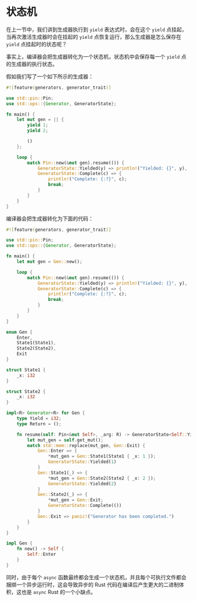 # 状态机

在上一节中，我们讲到生成器执行到 `yield` 表达式时，会在这个 `yield` 点挂起，当再次激活生成器时会在挂起的 `yield` 点恢复运行，那么生成器是怎么保存在 `yield` 点挂起时的状态呢？

事实上，编译器会把生成器转化为一个状态机，状态机中会保存每一个 `yield` 点的生成器的执行状态。

假如我们写了一个如下所示的生成器：

```rust
#![feature(generators, generator_trait)]

use std::pin::Pin;
use std::ops::{Generator, GeneratorState};

fn main() {
    let mut gen = || {
        yield 1;
        yield 2;

        ()
    };

    loop {
        match Pin::new(&mut gen).resume(()) {
            GeneratorState::Yielded(y) => println!("Yielded: {}", y),
            GeneratorState::Complete(c) => {
                println!("Complete: {:?}", c);
                break;
            }
        }
    }
}
```

编译器会把生成器转化为下面的代码：

```rust
#![feature(generators, generator_trait)]

use std::pin::Pin;
use std::ops::{Generator, GeneratorState};

fn main() {
    let mut gen = Gen::new();

    loop {
        match Pin::new(&mut gen).resume(()) {
            GeneratorState::Yielded(y) => println!("Yielded: {}", y),
            GeneratorState::Complete(c) => {
                println!("Complete: {:?}", c);
                break;
            }
        }
    }
}

enum Gen {
    Enter,
    State1(State1),
    State2(State2),
    Exit
}

struct State1 {
    _x: i32
}

struct State2 {
    _x: i32
}

impl<R> Generator<R> for Gen {
    type Yield = i32;
    type Return = ();

    fn resume(self: Pin<&mut Self>, _arg: R) -> GeneratorState<Self::Yield, Self::Return> {
        let mut_gen = self.get_mut();
        match std::mem::replace(mut_gen, Gen::Exit) {
            Gen::Enter => {
                *mut_gen = Gen::State1(State1 { _x: 1 });
                GeneratorState::Yielded(1)
            }
            Gen::State1(_) => {
                *mut_gen = Gen::State2(State2 { _x: 2 });
                GeneratorState::Yielded(2)
            }
            Gen::State2(_) => {
                *mut_gen = Gen::Exit;
                GeneratorState::Complete(())
            }
            Gen::Exit => panic!("Generator has been completed.")
        }
    }
}

impl Gen {
    fn new() -> Self {
        Self::Enter
    }
}
```

同时，由于每个 `async` 函数最终都会生成一个状态机，并且每个可执行文件都会捆绑一个异步运行时，这会导致异步的 Rust 代码在编译后产生更大的二进制体积，这也是 `async` Rust 的一个小缺点。

> 
